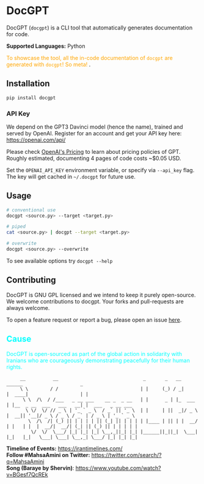 # DocGPT
DocGPT (`docgpt`) is a CLI tool that 
automatically generates documentation for code. 

**Supported Languages:** Python


<span style="color: orange">To showcase the tool, all the in-code documentation of `docgpt` are generated with `docgpt`! 
So meta!
</span>.


## Installation
```bash
pip install docgpt
```

### API Key
We depend on the GPT3 Davinci model (hence the name), trained and served by OpenAI.
Register for an account and get your API key here: https://openai.com/api/

Please check [OpenAI's Pricing](https://openai.com/api/pricing/) to learn 
about pricing policies of GPT. Roughly estimated, documenting 4 pages of code costs ~$0.05 USD.  

Set the `OPENAI_API_KEY` environment variable, or specify via `--api_key` flag. The key will get
cached in `~/.docgpt` for future use.


## Usage
```bash
# conventional use
docgpt <source.py> --target <target.py>

# piped
cat <source.py> | docgpt --target <target.py>

# overwrite
docgpt <source.py> --overwrite
```
To see available options try `docgpt --help`


## Contributing
DocGPT is GNU GPL licensed and we intend to keep it purely open-source.
We welcome contributions to docgpt. Your forks and pull-requests are always welcome.

To open a feature request or report a bug, please open an issue [here](https://github.com/amir-abdi/DocGPT/issues). 

<span style="color: cyan">

## Cause
</span>

<span style="color: cyan">
DocGPT is open-sourced as part of the global action in solidarity with Iranians who are courageously 
demonstrating peacefully for their human rights.
</span>

```
     __          __                               _       _   __        ______                     _                   
     \ \        / /                              | |     (_) / _|      |  ____|                   | |                  
      \ \  /\  / /___   _ __ ___    __ _  _ __   | |      _ | |_  ___  | |__  _ __  ___   ___   __| |  ___   _ __ ___  
       \ \/  \/ // _ \ | '_ ` _ \  / _` || '_ \  | |     | ||  _|/ _ \ |  __|| '__|/ _ \ / _ \ / _` | / _ \ | '_ ` _ \ 
        \  /\  /| (_) || | | | | || (_| || | | | | |____ | || | |  __/ | |   | |  |  __/|  __/| (_| || (_) || | | | | |
         \/  \/  \___/ |_| |_| |_| \__,_||_| |_| |______||_||_|  \___| |_|   |_|   \___| \___| \__,_| \___/ |_| |_| |_|
```

**Timeline of Events:** https://irantimelines.com/  
**Follow #MahsaAmini on Twitter:** https://twitter.com/search/?q=MahsaAmini  
**Song (Baraye by Shervin)**: https://www.youtube.com/watch?v=BGesf7QcREk
